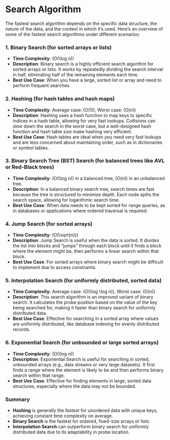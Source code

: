 # Search Algorithm

The fastest search algorithm depends on the specific data structure, the nature of the data, and the context in which it’s used. Here’s an overview of some of the fastest search algorithms under different scenarios:

### 1. **Binary Search** (for sorted arrays or lists)
   - **Time Complexity**: \(O(\log n)\)
   - **Description**: Binary search is a highly efficient search algorithm for sorted arrays or lists. It works by repeatedly dividing the search interval in half, eliminating half of the remaining elements each time.
   - **Best Use Case**: When you have a large, sorted list or array and need to perform frequent searches. 

### 2. **Hashing** (for hash tables and hash maps)
   - **Time Complexity**: Average case: \(O(1)\), Worst case: \(O(n)\)
   - **Description**: Hashing uses a hash function to map keys to specific indices in a hash table, allowing for very fast lookups. Collisions can slow down the search in the worst case, but a well-designed hash function and hash table size make hashing very efficient.
   - **Best Use Case**: Hash tables are ideal when you need very fast lookups and are less concerned about maintaining order, such as in dictionaries or symbol tables.

### 3. **Binary Search Tree (BST) Search** (for balanced trees like AVL or Red-Black trees)
   - **Time Complexity**: \(O(\log n)\) in a balanced tree, \(O(n)\) in an unbalanced tree.
   - **Description**: In a balanced binary search tree, search times are fast because the tree is structured to minimize depth. Each node splits the search space, allowing for logarithmic search time.
   - **Best Use Case**: When data needs to be kept sorted for range queries, as in databases or applications where ordered traversal is required.

### 4. **Jump Search** (for sorted arrays)
   - **Time Complexity**: \(O(\sqrt{n})\)
   - **Description**: Jump Search is useful when the data is sorted. It divides the list into blocks and “jumps” through each block until it finds a block where the element might be, then performs a linear search within that block.
   - **Best Use Case**: For sorted arrays where binary search might be difficult to implement due to access constraints.

### 5. **Interpolation Search** (for uniformly distributed, sorted data)
   - **Time Complexity**: Average case: \(O(\log \log n)\), Worst case: \(O(n)\)
   - **Description**: This search algorithm is an improved variant of binary search. It calculates the probe position based on the value of the key being searched for, making it faster than binary search for uniformly distributed data.
   - **Best Use Case**: Effective for searching in a sorted array where values are uniformly distributed, like database indexing for evenly distributed records.

### 6. **Exponential Search** (for unbounded or large sorted arrays)
   - **Time Complexity**: \(O(\log n)\)
   - **Description**: Exponential Search is useful for searching in sorted, unbounded arrays (e.g., data streams or very large datasets). It first finds a range where the element is likely to be and then performs binary search within that range.
   - **Best Use Case**: Effective for finding elements in large, sorted data structures, especially where the data may not be bounded.

### **Summary**
- **Hashing** is generally the fastest for unordered data with unique keys, achieving constant time complexity on average.
- **Binary Search** is the fastest for ordered, fixed-size arrays or lists.
- **Interpolation Search** can outperform binary search for uniformly distributed data due to its adaptability in probe location.
